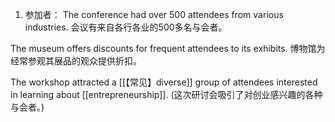 1. 参加者：
The conference had over 500 attendees from various industries.
会议有来自各行各业的500多名与会者。

The museum offers discounts for frequent attendees to its exhibits.
博物馆为经常参观其展品的观众提供折扣。

The workshop attracted a [[【常见】diverse]] group of attendees interested in learning about [[entrepreneurship]].
(这次研讨会吸引了对创业感兴趣的各种与会者。)